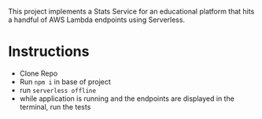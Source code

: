 This project implements a Stats Service for an educational platform that hits a handful of AWS Lambda endpoints using Serverless. 

# Instructions
- Clone Repo
- Run `npm i` in base of project
- run `serverless offline`
- while application is running and the endpoints are displayed in the terminal, run the tests